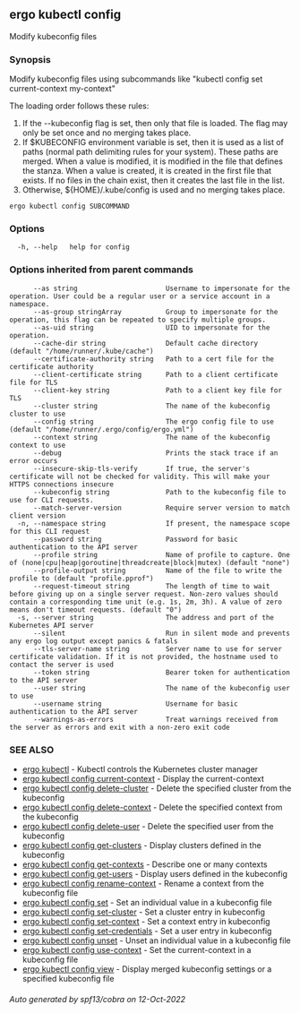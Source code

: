 ## ergo kubectl config

Modify kubeconfig files

### Synopsis

Modify kubeconfig files using subcommands like "kubectl config set current-context my-context"

 The loading order follows these rules:

  1.  If the --kubeconfig flag is set, then only that file is loaded. The flag may only be set once and no merging takes place.
  2.  If $KUBECONFIG environment variable is set, then it is used as a list of paths (normal path delimiting rules for your system). These paths are merged. When a value is modified, it is modified in the file that defines the stanza. When a value is created, it is created in the first file that exists. If no files in the chain exist, then it creates the last file in the list.
  3.  Otherwise, ${HOME}/.kube/config is used and no merging takes place.

```
ergo kubectl config SUBCOMMAND
```

### Options

```
  -h, --help   help for config
```

### Options inherited from parent commands

```
      --as string                      Username to impersonate for the operation. User could be a regular user or a service account in a namespace.
      --as-group stringArray           Group to impersonate for the operation, this flag can be repeated to specify multiple groups.
      --as-uid string                  UID to impersonate for the operation.
      --cache-dir string               Default cache directory (default "/home/runner/.kube/cache")
      --certificate-authority string   Path to a cert file for the certificate authority
      --client-certificate string      Path to a client certificate file for TLS
      --client-key string              Path to a client key file for TLS
      --cluster string                 The name of the kubeconfig cluster to use
      --config string                  The ergo config file to use (default "/home/runner/.ergo/config/ergo.yml")
      --context string                 The name of the kubeconfig context to use
      --debug                          Prints the stack trace if an error occurs
      --insecure-skip-tls-verify       If true, the server's certificate will not be checked for validity. This will make your HTTPS connections insecure
      --kubeconfig string              Path to the kubeconfig file to use for CLI requests.
      --match-server-version           Require server version to match client version
  -n, --namespace string               If present, the namespace scope for this CLI request
      --password string                Password for basic authentication to the API server
      --profile string                 Name of profile to capture. One of (none|cpu|heap|goroutine|threadcreate|block|mutex) (default "none")
      --profile-output string          Name of the file to write the profile to (default "profile.pprof")
      --request-timeout string         The length of time to wait before giving up on a single server request. Non-zero values should contain a corresponding time unit (e.g. 1s, 2m, 3h). A value of zero means don't timeout requests. (default "0")
  -s, --server string                  The address and port of the Kubernetes API server
      --silent                         Run in silent mode and prevents any ergo log output except panics & fatals
      --tls-server-name string         Server name to use for server certificate validation. If it is not provided, the hostname used to contact the server is used
      --token string                   Bearer token for authentication to the API server
      --user string                    The name of the kubeconfig user to use
      --username string                Username for basic authentication to the API server
      --warnings-as-errors             Treat warnings received from the server as errors and exit with a non-zero exit code
```

### SEE ALSO

* [ergo kubectl](ergo_kubectl.md)	 - Kubectl controls the Kubernetes cluster manager
* [ergo kubectl config current-context](ergo_kubectl_config_current-context.md)	 - Display the current-context
* [ergo kubectl config delete-cluster](ergo_kubectl_config_delete-cluster.md)	 - Delete the specified cluster from the kubeconfig
* [ergo kubectl config delete-context](ergo_kubectl_config_delete-context.md)	 - Delete the specified context from the kubeconfig
* [ergo kubectl config delete-user](ergo_kubectl_config_delete-user.md)	 - Delete the specified user from the kubeconfig
* [ergo kubectl config get-clusters](ergo_kubectl_config_get-clusters.md)	 - Display clusters defined in the kubeconfig
* [ergo kubectl config get-contexts](ergo_kubectl_config_get-contexts.md)	 - Describe one or many contexts
* [ergo kubectl config get-users](ergo_kubectl_config_get-users.md)	 - Display users defined in the kubeconfig
* [ergo kubectl config rename-context](ergo_kubectl_config_rename-context.md)	 - Rename a context from the kubeconfig file
* [ergo kubectl config set](ergo_kubectl_config_set.md)	 - Set an individual value in a kubeconfig file
* [ergo kubectl config set-cluster](ergo_kubectl_config_set-cluster.md)	 - Set a cluster entry in kubeconfig
* [ergo kubectl config set-context](ergo_kubectl_config_set-context.md)	 - Set a context entry in kubeconfig
* [ergo kubectl config set-credentials](ergo_kubectl_config_set-credentials.md)	 - Set a user entry in kubeconfig
* [ergo kubectl config unset](ergo_kubectl_config_unset.md)	 - Unset an individual value in a kubeconfig file
* [ergo kubectl config use-context](ergo_kubectl_config_use-context.md)	 - Set the current-context in a kubeconfig file
* [ergo kubectl config view](ergo_kubectl_config_view.md)	 - Display merged kubeconfig settings or a specified kubeconfig file

###### Auto generated by spf13/cobra on 12-Oct-2022
